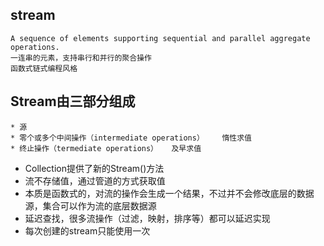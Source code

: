 ## stream
    A sequence of elements supporting sequential and parallel aggregate operations. 
    一连串的元素，支持串行和并行的聚合操作
    函数式链式编程风格

## Stream由三部分组成
    * 源
    * 零个或多个中间操作（intermediate operations）    惰性求值
    * 终止操作（termediate operations）   及早求值

* Collection提供了新的Stream()方法
* 流不存储值，通过管道的方式获取值
* 本质是函数式的，对流的操作会生成一个结果，不过并不会修改底层的数据源，集合可以作为流的底层数据源
* 延迟查找，很多流操作（过滤，映射，排序等）都可以延迟实现
* 每次创建的stream只能使用一次